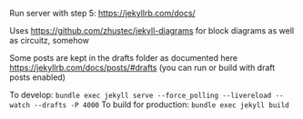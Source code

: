 Run server with step 5: https://jekyllrb.com/docs/

Uses https://github.com/zhustec/jekyll-diagrams for block diagrams as well as circuitz, somehow

Some posts are kept in the drafts folder as documented here https://jekyllrb.com/docs/posts/#drafts (you can run or build with draft posts enabled)

To develop: `bundle exec jekyll serve --force_polling --livereload --watch --drafts -P 4000`
To build for production: `bundle exec jekyll build`